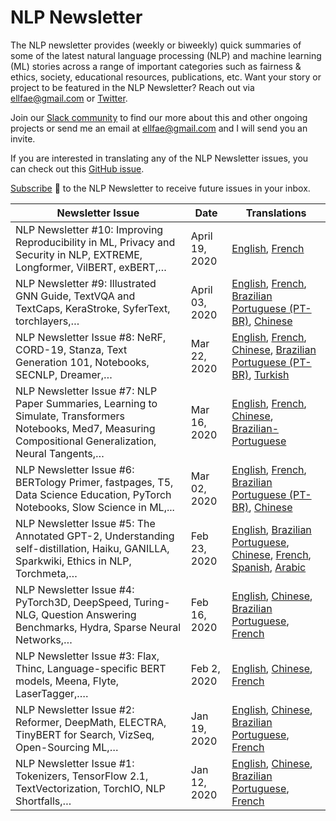 # NLP Newsletter
The NLP newsletter provides (weekly or biweekly) quick summaries of some of the latest natural language processing (NLP) and machine learning (ML) stories across a range of important categories such as fairness & ethics, society, educational resources, publications, etc. Want your story or project to be featured in the NLP Newsletter? Reach out via ellfae@gmail.com or [Twitter](https://twitter.com/omarsar0).

Join our [Slack community](https://join.slack.com/t/dairai/shared_invite/zt-d2srv503-bQ01ZPLC4t4OoolEN9saSg) to find our more about this and other ongoing projects or send me an email at ellfae@gmail.com and I will send you an invite.

If you are interested in translating any of the NLP Newsletter issues, you can check out this [GitHub issue](https://github.com/dair-ai/dair-ai.github.io/issues/11).

[Subscribe](https://dair.ai/newsletter/) 🔖 to the NLP Newsletter to receive future issues in your inbox.

| Newsletter Issue | Date | Translations |
| ---------------- | ---- | ------------ |
| NLP Newsletter #10: Improving Reproducibility in ML, Privacy and Security in NLP, EXTREME, Longformer, VilBERT, exBERT,… | April 19, 2020 | [English](https://dair.ai/NLP_Newsletter_10_en/), [French](https://dair.ai/NLP_Newsletter_10_FR/)
| NLP Newsletter #9: Illustrated GNN Guide, TextVQA and TextCaps, KeraStroke, SyferText, torchlayers,… | April 03, 2020 | [English](https://dair.ai/NLP_Newsletter_9/), [French](https://dair.ai/NLP_Newsletter_-9_-FR/), [Brazilian Portuguese (PT-BR)](https://dair.ai/NLP_Newsletter_9_-PT-BR/), [Chinese](https://dair.ai/NLP_Newsletter_NLP_9-ZH/)
| NLP Newsletter Issue #8: NeRF, CORD-19, Stanza, Text Generation 101, Notebooks, SECNLP, Dreamer,… | Mar 22, 2020 | [English](https://dair.ai/NLP_Newsletter_8/), [French](https://dair.ai/NLP_Newsletter_-8_-FR/), [Chinese](https://dair.ai/NLP_Newsletter_NLP_8-ZH-.md/), [Brazilian Portuguese (PT-BR)](https://dair.ai/NLP_Newsletter-PT-BR-_8/), [Turkish](https://dair.ai/NLP_Newsletter_8_-TR/)
| NLP Newsletter Issue #7: NLP Paper Summaries, Learning to Simulate, Transformers Notebooks, Med7, Measuring Compositional Generalization, Neural Tangents,… | Mar 16, 2020 | [English](https://dair.ai/NLP_Newsletter_NLP_7/), [French](https://dair.ai/NLP_Newsletter_-7_-FR/), [Chinese](https://dair.ai/NLP_Newsletter_NLP_7-ZH-.md/), [Brazilian-Portuguese](https://dair.ai/NLP_Newsletter-PT-BR-_NLP_7/)
| NLP Newsletter Issue #6: BERTology Primer, fastpages, T5, Data Science Education, PyTorch Notebooks, Slow Science in ML,... | Mar 02, 2020 | [English](https://dair.ai/NLP_Newsletter_BERTology_Primer_fastpages_T5/), [French](https://dair.ai/NLP_Newsletter_-6_-FR/), [Brazilian Portuguese (PT-BR)](https://dair.ai/NLP_Newsletter-PT-BR-_BERTology_Primer_fastpages_T5/), [Chinese](https://dair.ai/NLP%E7%AE%80%E6%8A%A5/)
| NLP Newsletter Issue #5: The Annotated GPT-2, Understanding self-distillation, Haiku, GANILLA, Sparkwiki, Ethics in NLP, Torchmeta,… | Feb 23, 2020 | [English](https://dair.ai/NLP_Newsletter_The_Annotated_GPT-2,_Understanding/), [Brazilian Portuguese](https://dair.ai/NLP_Newsletter-PT-BR-_The_Annotated_GPT-2,_Understanding/), [Chinese](https://dair.ai/NLP%E7%AE%80%E6%8A%A5-Issue-5-The_Annotated_GPT-2-CodeBERT-JAX-GA/), [French](https://dair.ai/NLP_Newsletter_-5_-FR/), [Spanish](https://dair.ai/Bolet%C3%ADn_informativo_NLP_GPT-2_Explicado,_Entendie/), [Arabic](https://dair.ai/NLP_Newsletter.AR._The_Annotated_GPT-2_And_More/)
| NLP Newsletter Issue #4: PyTorch3D, DeepSpeed, Turing-NLG, Question Answering Benchmarks, Hydra, Sparse Neural Networks,… | Feb 16, 2020 | [English](https://dair.ai/NLP_Newsletter_PyTorch3D,_DeepSpeed,_Turing-NLG/), [Chinese](https://dair.ai/NLP%E7%AE%80%E6%8A%A5_ISSUE_4_PyTorch3D,_DeepSpeed,_Turing-NLG/), [Brazilian Portuguese](https://dair.ai/NLP_Newsletter-PT-BR-_PyTorch3D,_DeepSpeed,_Turing-NLG/), [French](https://dair.ai/NLP_Newsletter_-4_-FR/)
| NLP Newsletter Issue #3: Flax, Thinc, Language-specific BERT models, Meena, Flyte, LaserTagger,.… | Feb 2, 2020 | [English](https://dair.ai/NLP_Newsletter_Flax,_Thinc,_Language-specific_BERT/), [Chinese](https://dair.ai/NLP%E7%AE%80%E6%8A%A5_Flax,_Thinc,_Language-specific_BERT_models/), [French](https://dair.ai/NLP_Newsletter_-3_-FR/)
| NLP Newsletter Issue #2: Reformer, DeepMath, ELECTRA, TinyBERT for Search, VizSeq, Open-Sourcing ML,… | Jan 19, 2020 | [English](https://dair.ai/NLP_Newsletter_Reformer,_DeepMath,_ELECTRA,_TinyB-copy/), [Chinese](https://dair.ai/NLP%E7%AE%80%E6%8A%A5_Reformer,_DeepMath,_ELECTRA,_TinyBERT/), [Brazilian Portuguese](https://dair.ai/NLP_Newsletter-PT-BR-_Reformer,_DeepMath,_ELECTRA,_TinyB/), [French](https://dair.ai/NLP_Newsletter_-2_-FR/)
| NLP Newsletter Issue #1: Tokenizers, TensorFlow 2.1, TextVectorization, TorchIO, NLP Shortfalls,… | Jan 12, 2020 | [English](https://dair.ai/NLP_Newsletter_Tokenizers,_TensorFlow_2_1,_TextVe/), [Chinese](https://dair.ai/NLP%E7%AE%80%E6%8A%A5_Tokenizers,_TensorFlow_2_1,_TextVectorization/), [Brazilian Portuguese](https://dair.ai/NLP_Newsletter-PT-BR-_Tokenizers,_TensorFlow_2_1,_TextVe/), [French](https://dair.ai/NLP_Newsletter_-1_-FR/)

